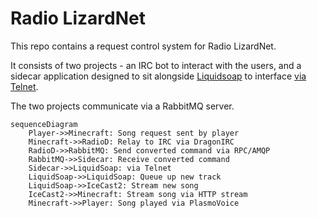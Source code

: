 # Radio LizardNet

This repo contains a request control system for Radio LizardNet.

It consists of two projects - an IRC bot to interact with the users, and a sidecar application designed to sit alongside [Liquidsoap](https://www.liquidsoap.info/) to interface [via Telnet](https://www.liquidsoap.info/doc-2.2.4/server.html).

The two projects communicate via a RabbitMQ server.

```mermaid
sequenceDiagram
    Player->>Minecraft: Song request sent by player
    Minecraft->>RadioD: Relay to IRC via DragonIRC
    RadioD->>RabbitMQ: Send converted command via RPC/AMQP
    RabbitMQ->>Sidecar: Receive converted command
    Sidecar->>LiquidSoap: via Telnet
    LiquidSoap->>LiquidSoap: Queue up new track
    LiquidSoap->>IceCast2: Stream new song
    IceCast2->>Minecraft: Stream song via HTTP stream
    Minecraft->>Player: Song played via PlasmoVoice
```

